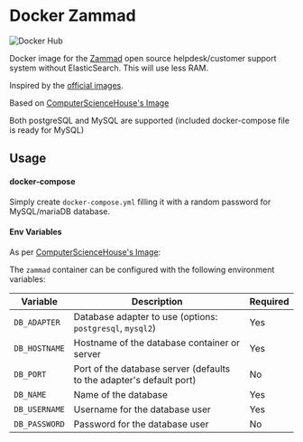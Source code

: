 # Docker Zammad

![Docker Hub](https://img.shields.io/docker/build/guglio/zammad-noelasticsearch.svg)

Docker image for the [Zammad](https://zammad.org) open source helpdesk/customer support system without ElasticSearch. This will use less RAM.

Inspired by the [official images](https://github.com/zammad/zammad-docker-compose).

Based on [ComputerScienceHouse's Image](https://github.com/ComputerScienceHouse/zammad-docker)

Both postgreSQL and MySQL are supported (included docker-compose file is ready for MySQL)

## Usage

#### docker-compose

Simply create `docker-compose.yml` filling it with a random password for MySQL/mariaDB database.

#### Env Variables

As per [ComputerScienceHouse's Image](https://github.com/ComputerScienceHouse/zammad-docker):

The `zammad` container can be configured with the following environment variables:

| Variable      | Description                                                          | Required |
|---------------|----------------------------------------------------------------------|----------|
| `DB_ADAPTER`  | Database adapter to use (options: `postgresql`, `mysql2`)            | Yes      |
| `DB_HOSTNAME` | Hostname of the database container or server                         | Yes      |
| `DB_PORT`     | Port of the database server (defaults to the adapter's default port) | No       |
| `DB_NAME`     | Name of the database                                                 | Yes      |
| `DB_USERNAME` | Username for the database user                                       | Yes      |
| `DB_PASSWORD` | Password for the database user                                       | No       |

